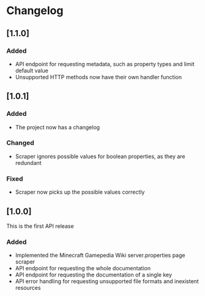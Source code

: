# Changelog

## [1.1.0]

### Added

- API endpoint for requesting metadata, such as property types and limit default value
- Unsupported HTTP methods now have their own handler function

## [1.0.1]

### Added

- The project now has a changelog

### Changed

- Scraper ignores possible values for boolean properties, as they are redundant

### Fixed

- Scraper now picks up the possible values correctly

## [1.0.0]

This is the first API release

### Added

- Implemented the Minecraft Gamepedia Wiki server.properties page scraper
- API endpoint for requesting the whole documentation
- API endpoint for requesting the documentation of a single key
- API error handling for requesting unsupported file formats and inexistent resources
